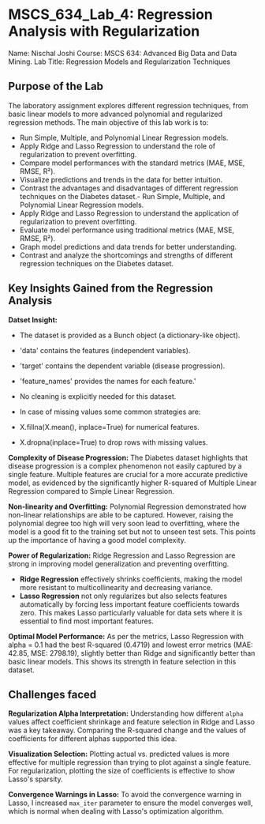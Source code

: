 # MSCS_634_Lab_4: Regression Analysis with Regularization
Name: Nischal Joshi
Course: MSCS 634: Advanced Big Data and Data Mining.
Lab Title: Regression Models and Regularization Techniques

## Purpose of the Lab 
The laboratory assignment explores different regression techniques, from basic linear models to more advanced polynomial and regularized regression methods. 
The main objective of this lab work is to:
- Run Simple, Multiple, and Polynomial Linear Regression models.
- Apply Ridge and Lasso Regression to understand the role of regularization to prevent overfitting.
- Compare model performances with the standard metrics (MAE, MSE, RMSE, R²).
- Visualize predictions and trends in the data for better intuition.
- Contrast the advantages and disadvantages of different regression techniques on the Diabetes dataset.- Run Simple, Multiple, and Polynomial Linear Regression models.
- Apply Ridge and Lasso Regression to understand the application of regularization to prevent overfitting.
- Evaluate model performance using traditional metrics (MAE, MSE, RMSE, R²).
- Graph model predictions and data trends for better understanding.
- Contrast and analyze the shortcomings and strengths of different regression techniques on the Diabetes dataset.

## Key Insights Gained from the Regression Analysis

**Datset Insight:**
- The dataset is provided as a Bunch object (a dictionary-like object).
- 'data' contains the features (independent variables).
- 'target' contains the dependent variable (disease progression).
- 'feature_names' provides the names for each feature.'

- No cleaning is explicitly needed for this dataset.
- In case of missing values some common strategies are:
- X.fillna(X.mean(), inplace=True) for numerical features.
- X.dropna(inplace=True) to drop rows with missing values.

**Complexity of Disease Progression:** 
The Diabetes dataset highlights that disease progression is a complex phenomenon not easily captured by a single feature. Multiple features are crucial for a more accurate predictive model, as evidenced by the significantly higher R-squared of Multiple Linear Regression compared to Simple Linear Regression.

**Non-linearity and Overfitting:** 
Polynomial Regression demonstrated how non-linear relationships are able to be captured. However, raising the polynomial degree too high will very soon lead to overfitting, where the model is a good fit to the training set but not to unseen test sets. This points up the importance of having a good model complexity.

**Power of Regularization:** 
Ridge Regression and Lasso Regression are strong in improving model generalization and preventing overfitting.
- **Ridge Regression** effectively shrinks coefficients, making the model more resistant to multicollinearity and decreasing variance.
- **Lasso Regression** not only regularizes but also selects features automatically by forcing less important feature coefficients towards zero. This makes Lasso particularly valuable for data sets where it is essential to find most important features.

**Optimal Model Performance:** 
As per the metrics, Lasso Regression with alpha = 0.1 had the best R-squared (0.4719) and lowest error metrics (MAE: 42.85, MSE: 2798.19), slightly better than Ridge and significantly better than basic linear models. This shows its strength in feature selection in this dataset.

## Challenges faced
**Regularization Alpha Interpretation:**
Understanding how different `alpha` values affect coefficient shrinkage and feature selection in Ridge and Lasso was a key takeaway. Comparing the R-squared change and the values of coefficients for different alphas supported this idea.

**Visualization Selection:**
Plotting actual vs. predicted values is more effective for multiple regression than trying to plot against a single feature. For regularization, plotting the size of coefficients is effective to show Lasso's sparsity.

**Convergence Warnings in Lasso:**
To avoid the convergence warning in Lasso, I increased `max_iter` parameter to ensure the model converges well, which is normal when dealing with Lasso's optimization algorithm.

